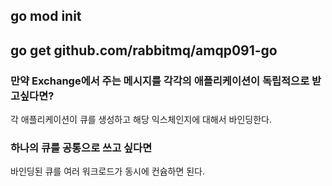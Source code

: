 ##  go mod init <your-module-name>
## go get github.com/rabbitmq/amqp091-go


### 만약 Exchange에서 주는 메시지를 각각의 애플리케이션이 독립적으로 받고싶다면?
  
각 애플리케이션이 큐를 생성하고 해당 익스체인지에 대해서 바인딩한다.


### 하나의 큐를 공통으로 쓰고 싶다면
바인딩된 큐를 여러 워크로드가 동시에 컨슘하면 된다.